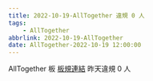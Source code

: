 ```yaml
---
title: 2022-10-19-AllTogether 違規 0 人
tags:
    - AllTogether
abbrlink: 2022-10-19-AllTogether
date: AllTogether-2022-10-19 12:00:00
---
```

AllTogether 板 [板規連結](https://www.ptt.cc/bbs/AllTogether/M.1643211430.A.5FB.html)
昨天違規 0 人
